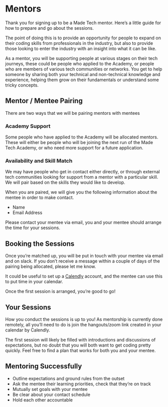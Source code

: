 # Mentors

Thank you for signing up to be a Made Tech mentor. Here’s a little guide for how to prepare and go about the sessions.

The point of doing this is to provide an opportunity for people to expand on their coding skills from professionals in the industry, but also to provide those looking to enter the industry with an insight into what it can be like.

As a mentor, you will be supporting people at various stages on their tech journeys, these could be people who applied to the Academy, or people who are members of various tech communities or networks. You get to help someone by sharing both your technical and non-technical knowledge and experience, helping them grow on their fundamentals or understand some tricky concepts.

## Mentor / Mentee Pairing

There are two ways that we will be pairing mentors with mentees

### Academy Support

Some people who have applied to the Academy will be allocated mentors. These will either be people who will be joining the next run of the Made Tech Academy, or who need more support for a future application.

### Availability and Skill Match

We may have people who get in contact either directly, or through external tech communities looking for support from a mentor with a particular skill. We will pair based on the skills they would like to develop.

When you are paired, we will give you the following information about the mentee in order to make contact.

- Name
- Email Address

Please contact your mentee via email, you and your mentee should arrange the time for your sessions.

## Booking the Sessions

Once you’re matched up, you will be put in touch with your mentee via email and on slack. If you don’t receive a message within a couple of days of the pairing being allocated, please let me know.

It could be useful to set up a [Calendly](https://calendly.com) account, and the mentee can use this to put time in your calendar.

Once the first session is arranged, you’re good to go!

## Your Sessions

How you conduct the sessions is up to you! As mentorship is currently done remotely, all you’ll need to do is join the hangouts/zoom link created in your calendar by Calendly.

The first session will likely be filled with introductions and discussions of expectations, but no doubt that you will both want to get coding pretty quickly. Feel free to find a plan that works for both you and your mentee.

## Mentoring Successfully

- Outline expectations and ground rules from the outset
- Ask the mentee their learning priorities, check that they’re on track
- Mutually set goals with your mentee
- Be clear about your contact schedule
- Hold each other accountable
